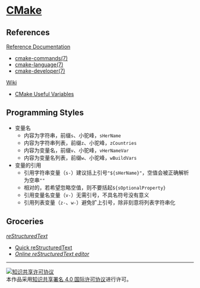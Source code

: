 # [CMake](https://cmake.org)

## References

[Reference Documentation](https://cmake.org/cmake/help/latest)
+ [cmake-commands(7)](https://cmake.org/cmake/help/latest/manual/cmake-commands.7)
+ [cmake-language(7)](https://cmake.org/cmake/help/latest/manual/cmake-language.7)
+ [cmake-developer(7)](https://cmake.org/cmake/help/latest/manual/cmake-developer.7)

[Wiki](https://cmake.org/Wiki)
+ [CMake Useful Variables](https://cmake.org/Wiki/CMake_Useful_Variables)

## Programming Styles

+ 变量名
    + 内容为字符串，前缀`s`、小驼峰，`sHerName`
    + 内容为字符串列表，前缀`z`、小驼峰，`zCountries`
    + 内容为变量名，前缀`v`、小驼峰，`vHerNameVar`
    + 内容为变量名列表，前缀`w`、小驼峰，`wBuildVars`
+ 变量的引用
    + 引用字符串变量（`s-`）建议括上引号`"${sHerName}"`，空值会被正确解析为空串`""`
    + 相对的，若希望忽略空值，则不要括起`${sOptionalProperty}`
    + 引用变量名变量（`v-`）无需引号，不具名符号没有意义
    + 引用列表变量（`z-`、`w-`）避免扩上引号，除非刻意将列表字符串化

## Groceries

[*reStructuredText*](http://docutils.sourceforge.net/rst.html)
+ [Quick reStructuredText](http://docutils.sourceforge.net/docs/user/rst/quickref.html)
+ [*Online reStructuredText editor*](http://rst.ninjs.org/)

___
<a rel="license" href="http://creativecommons.org/licenses/by/4.0/"><img alt="知识共享许可协议" style="border-width:0" src="https://i.creativecommons.org/l/by/4.0/88x31.png" /></a><br />本作品采用<a rel="license" href="http://creativecommons.org/licenses/by/4.0/">知识共享署名 4.0 国际许可协议</a>进行许可。
